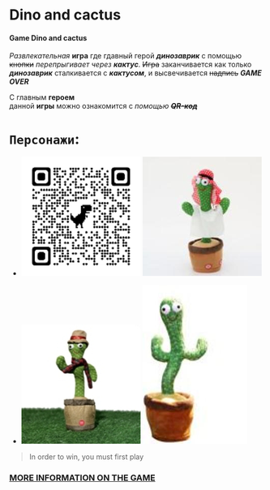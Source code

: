 # Dino and cactus
#### Game Dino and cactus 
_Развлекательная_ **игра** где гдавный герой ***динозаврик*** с помощью ~~кнопки~~ _перепрыгивает_ _через_ ***кактус***. ~~Игра~~ заканчивается как только ***динозаврик*** сталкивается с ***кактусом***, и высвечивается ~~надпись~~ ***GAME OVER***

С главным **героем**  
данной  **игры** можно ознакомится  c _помощью_ ~~***QR-код***~~ 

# `Персонажи`:

- ![Dino](img/qrcode_dinoworldexpo.com.png)        ![Cactus](img/32a3870a5043b7c005cc51e03c6fef0673435be1_original.jpeg)

- ![Cactus](img/1.1-6.jpg)              ![Cactus](img/a33a2f18-0041-4c27-a52c-e274ca1d1d04.jpg)


>In order to win, 
you must first play


### __[MORE INFORMATION ON THE GAME](https://dino-chrome.com/)__


